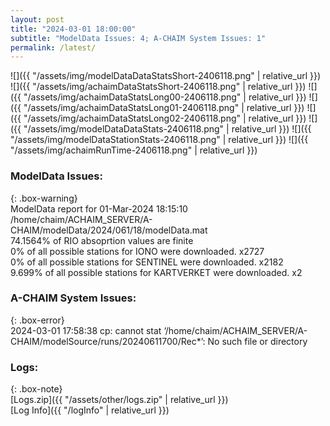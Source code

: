```yaml
---
layout: post
title: "2024-03-01 18:00:00"
subtitle: "ModelData Issues: 4; A-CHAIM System Issues: 1"
permalink: /latest/
---
```


![]({{ "/assets/img/modelDataDataStatsShort-2406118.png" | relative_url }})
![]({{ "/assets/img/achaimDataStatsShort-2406118.png" | relative_url }})
![]({{ "/assets/img/achaimDataStatsLong00-2406118.png" | relative_url }})
![]({{ "/assets/img/achaimDataStatsLong01-2406118.png" | relative_url }})
![]({{ "/assets/img/achaimDataStatsLong02-2406118.png" | relative_url }})
![]({{ "/assets/img/modelDataDataStats-2406118.png" | relative_url }})
![]({{ "/assets/img/modelDataStationStats-2406118.png" | relative_url }})
![]({{ "/assets/img/achaimRunTime-2406118.png" | relative_url }})


### ModelData Issues:  
  
{: .box-warning}  
 ModelData report for 01-Mar-2024 18:15:10   
 /home/chaim/ACHAIM_SERVER/A-CHAIM/modelData/2024/061/18/modelData.mat   
 74.1564% of RIO absoprtion values are finite   
 0% of all possible stations for IONO were downloaded. x2727   
 0% of all possible stations for SENTINEL were downloaded. x2182   
 9.699% of all possible stations for KARTVERKET were downloaded. x2   
  
### A-CHAIM System Issues:  
  
{: .box-error}  
2024-03-01 17:58:38 cp: cannot stat ‘/home/chaim/ACHAIM_SERVER/A-CHAIM/modelSource/runs/20240611700/Rec*’: No such file or directory  

### Logs:  
  
{: .box-note}  
[Logs.zip]({{ "/assets/other/logs.zip" | relative_url }})  
[Log Info]({{ "/logInfo" | relative_url }})  
